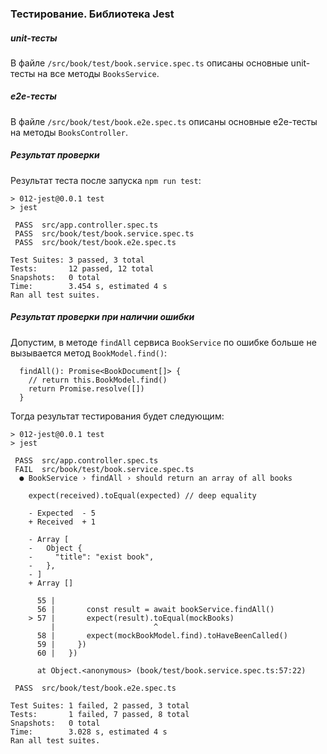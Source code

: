 ### Тестирование. Библиотека Jest

##### unit-тесты 

В файле `/src/book/test/book.service.spec.ts` описаны основные unit-тесты на все методы `BooksService`.


##### e2e-тесты  

В файле `/src/book/test/book.e2e.spec.ts` описаны основные e2e-тесты на методы `BooksController`.


##### Результат проверки 

Результат теста после запуска `npm run test`: 

```
> 012-jest@0.0.1 test
> jest

 PASS  src/app.controller.spec.ts
 PASS  src/book/test/book.service.spec.ts
 PASS  src/book/test/book.e2e.spec.ts

Test Suites: 3 passed, 3 total
Tests:       12 passed, 12 total
Snapshots:   0 total
Time:        3.454 s, estimated 4 s
Ran all test suites.
```

##### Результат проверки при наличии ошибки 

Допустим, в методе `findAll` сервиса `BookService` по ошибке больше не вызывается метод `BookModel.find()`:
```
  findAll(): Promise<BookDocument[]> {
    // return this.BookModel.find()
    return Promise.resolve([])
  }
```

Тогда результат тестирования будет следующим: 
```
> 012-jest@0.0.1 test
> jest

 PASS  src/app.controller.spec.ts
 FAIL  src/book/test/book.service.spec.ts
  ● BookService › findAll › should return an array of all books

    expect(received).toEqual(expected) // deep equality

    - Expected  - 5
    + Received  + 1

    - Array [
    -   Object {
    -     "title": "exist book",
    -   },
    - ]
    + Array []

      55 |
      56 |       const result = await bookService.findAll()
    > 57 |       expect(result).toEqual(mockBooks)
         |                      ^
      58 |       expect(mockBookModel.find).toHaveBeenCalled()
      59 |     })
      60 |   })

      at Object.<anonymous> (book/test/book.service.spec.ts:57:22)

 PASS  src/book/test/book.e2e.spec.ts

Test Suites: 1 failed, 2 passed, 3 total
Tests:       1 failed, 7 passed, 8 total
Snapshots:   0 total
Time:        3.028 s, estimated 4 s
Ran all test suites.
```



